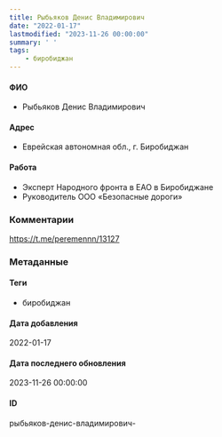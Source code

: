 ```yaml
---
title: Рыбьяков Денис Владимирович
date: "2022-01-17"
lastmodified: "2023-11-26 00:00:00"
summary: ' '
tags: 
    - биробиджан
---
```

<!--# pp1-->
<!--## Фигурант-->
<!--### Личные данные-->
#### ФИО
- Рыбьяков Денис Владимирович
#### Адрес
- Еврейская автономная обл., г. Биробиджан
#### Работа
- Эксперт Народного фронта в ЕАО в Биробиджане
- Руководитель ООО «Безопасные дороги»
### Комментарии
https://t.me/peremennn/13127
### Метаданные
#### Теги
- биробиджан
#### Дата добавления
2022-01-17
#### Дата последнего обновления
2023-11-26 00:00:00
#### ID
рыбьяков-денис-владимирович-
<!--## END;-->
